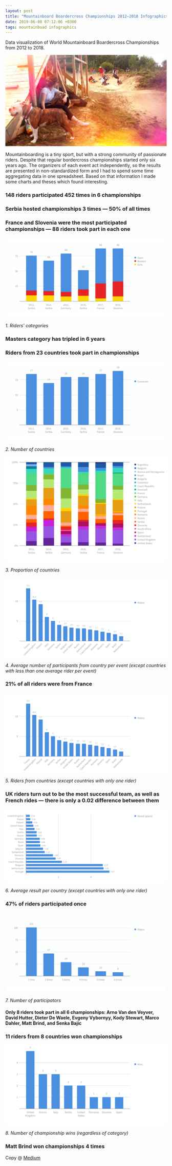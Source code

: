 ```yaml
---
layout: post
title: "Mountainboard Boardercross Championships 2012–2018 Infographics"
date: 2019-06-08 07:12:06 +0300
tags: mountainboad infographics
---
```


Data visualization of World Mountainboard Boardercross Championships from 2012 to 2018.

![Mountainboard Boardercross Championships 2012–2018 Infographics](/assets/2019-06-08-mountainboard-boardercross-championships-2012-2018-infographics/00-cover.jpg)

Mountainboarding is a tiny sport, but with a strong community of passionate riders. Despite that regular bordercross сhampionships started only six years ago. The organizers of each event act independently, so the results are presented in non-standardized form and I had to spend some time aggregating data in one spreadsheet. Based on that information I made some charts and theses which found interesting.

### 148 riders participated 452 times in 6 championships

### Serbia hosted championships 3 times — 50% of all times

### France and Slovenia were the most participated championships — 88 riders took part in each one

![Riders’ categories](/assets/2019-06-08-mountainboard-boardercross-championships-2012-2018-infographics/01-riders-categories.png)

_1. Riders’ categories_

### Masters category has tripled in 6 years

### Riders from 23 countries took part in championships

![Number of countries](/assets/2019-06-08-mountainboard-boardercross-championships-2012-2018-infographics/02-number-of-countries.png)

_2. Number of countries_

![Proportion of countries](/assets/2019-06-08-mountainboard-boardercross-championships-2012-2018-infographics/03-proportion-of-countries.png)

_3. Proportion of countries_

![Average number of participants from country per event](/assets/2019-06-08-mountainboard-boardercross-championships-2012-2018-infographics/04-average-number-of-participants-from-country-per-event.png)

_4. Average number of participants from country per event (except countries with less than one average rider per event)_

### 21% of all riders were from France

![Riders from countries](/assets/2019-06-08-mountainboard-boardercross-championships-2012-2018-infographics/05-riders-from-countries.png)

_5. Riders from countries (except countries with only one rider)_

### UK riders turn out to be the most successful team, as well as French rides — there is only a 0.02 difference between them

![Average result per country](/assets/2019-06-08-mountainboard-boardercross-championships-2012-2018-infographics/06-average-result-per-country.png)

_6. Average result per country (except countries with only one rider)_

### 47% of riders participated once

![Number of participators](/assets/2019-06-08-mountainboard-boardercross-championships-2012-2018-infographics/07-number-of-participators.png)

_7. Number of participators_

#### Only 8 riders took part in all 6 championships: Arno Van den Veyver, David Hutter, Dieter De Waele, Evgeny Vybornyy, Kody Stewart, Marco Dahler, Matt Brind, and Senka Bajic

### 11 riders from 8 countries won championships

![Number of championship wins](/assets/2019-06-08-mountainboard-boardercross-championships-2012-2018-infographics/08-number-of-championship-wins.png)

_8. Number of championship wins (regardless of category)_

### Matt Brind won championships 4 times

Copy @ [Medium](https://adequatica.medium.com/mountainboard-boardercross-championships-2012-2018-infographics-3cbba6406ce5)
